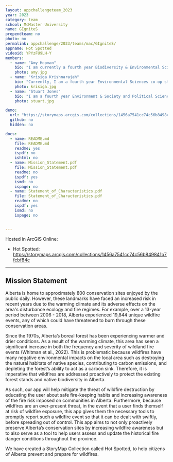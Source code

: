 ```yaml
---
layout: appchallengeteam_2023
year: 2023
category: team
school: McMaster University
name: GIgniteS
prependteam: no
photo: no
permalink: appchallenge/2023/teams/mac/GIgniteS/
appname: Hot Spotted
videoid: YPYzFU9LH-Y
members:
  - name: "Amy Hopman"
    bio: "I am currently a fourth year Biodiversity & Environmental Sciences student focusing in GIS and ecology, and I am starting work with the Canadian Hydrographic Service this Summer. My senior thesis studies how incorporation of social variables differs from Canada’s weather-based Fire Weather Index. While I’m not working away in the lab, I can usually be found crocheting, knitting, or playing with my pet frogs and dogs."
    photo: amy.jpg
  - name: "Krisiga Krishnarajah"
    bio: "Currently, I am a fourth year Environmental Sciences co-op student pursuing a certificate in GIS. My senior thesis looks at the patterns and predictors of emergency department visits in Hamilton, Ontario, using data from Code Red, a study that observed disparities in the determinants of health and health status that exists in the city. During my free time, you can find me reading or playing with my cat, Kiki."
    photo: krisiga.jpg
  - name: "Stuart Jones"
    bio: "I am a fourth year Environment & Society and Political Science student pursuing a concurrent GIS certificate. I find the study of how humans use and interact with space to be a fascinating subject and am interested in exploring how GIS can be used to analyse and visualise this relationship. In my free time I enjoy long distance running, playing Football Manager, and watching hockey."
    photo: stuart.jpg

demo:
  url: "https://storymaps.arcgis.com/collections/1456a7541cc74c56b849841b7fcbf84c"
  github: no
  hidden: no

docs:
  - name: README.md
    file: README.md
    readme: yes
    ispdf: no
    ishtml: no
  - name: Mission_Statement.pdf
    file: Mission_Statement.pdf
    readme: no
    ispdf: yes
    ismd: no
    ispage: no
  - name: Statement_of_Characteristics.pdf
    file: Statement_of_Characteristics.pdf
    readme: no
    ispdf: yes
    ismd: no
    ispage: no


---
```


Hosted in ArcGIS Online:

- Hot Spotted: https://storymaps.arcgis.com/collections/1456a7541cc74c56b849841b7fcbf84c

---

## Mission Statement

Alberta is home to approximately 800 conservation sites enjoyed by the public daily. However, these landmarks have faced an increased risk in recent years due to the warming climate and its adverse effects on the area's disturbance ecology and fire regimes. For example, over a 13-year period between 2006 - 2018, Alberta experienced 19,844 unique wildfire events, any of which could have threatened to burn through these conservation areas.  

Since the 1970s, Alberta’s boreal forest has been experiencing warmer and drier conditions. As a result of the warming climate, this area has seen a significant increase in both the frequency and severity of wildland fire events (Whitman et al., 2022). This is problematic because wildfires have many negative environmental impacts on the local area such as destroying the natural habitats of native species, contributing to carbon emissions, and depleting the forest’s ability to act as a carbon sink. Therefore, it is imperative that wildfires are addressed proactively to protect the existing forest stands and native biodiversity in Alberta.

As such, our app will help mitigate the threat of wildfire destruction by educating the user about safe fire-keeping habits and increasing awareness of the fire risk imposed on communities in Alberta. Furthermore, because wildfires are an ever-present threat, in the event that a user finds themself at risk of wildfire exposure, this app gives them the necessary tools to promptly report such a wildfire event so that it can be dealt with swiftly, before spreading out of control. This app aims to not only proactively preserve Alberta’s conservation sites by increasing wildfire awareness but to also serve as a tool to help users assess and update the historical fire danger conditions throughout the province.

We have created a StoryMap Collection called Hot Spotted, to help citizens of Alberta prevent and prepare for wildfires.
